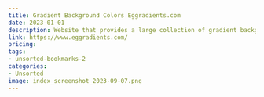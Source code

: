 ```yaml
---
title: Gradient Background Colors Eggradients.com
date: 2023-01-01
description: Website that provides a large collection of gradient background colors that can be used.
link: https://www.eggradients.com/
pricing: 
tags: 
- unsorted-bookmarks-2 
categories: 
- Unsorted 
image: index_screenshot_2023-09-07.png
---
```

